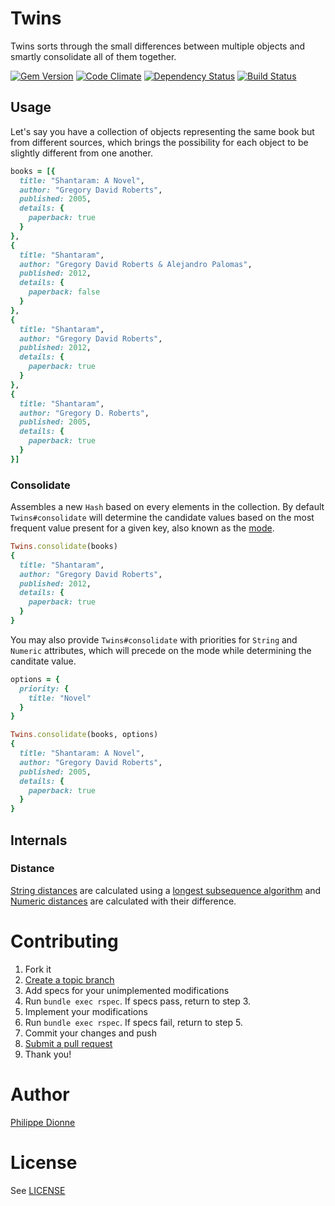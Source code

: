 # Twins

Twins sorts through the small differences between multiple objects and smartly consolidate all of them together.

[![Gem Version](https://badge.fury.io/rb/twins.png)](http://badge.fury.io/rb/twins)
[![Code Climate](https://codeclimate.com/github/phildionne/twins.png)](https://codeclimate.com/github/phildionne/twins)
[![Dependency Status](https://gemnasium.com/phildionne/twins.png)](https://gemnasium.com/phildionne/twins)
[![Build Status](https://travis-ci.org/phildionne/twins.png)](https://travis-ci.org/phildionne/twins)

## Usage

Let's say you have a collection of objects representing the same book but from different sources, which brings the possibility for each object to be slightly different from one another.

```ruby
books = [{
  title: "Shantaram: A Novel",
  author: "Gregory David Roberts",
  published: 2005,
  details: {
    paperback: true
  }
},
{
  title: "Shantaram",
  author: "Gregory David Roberts & Alejandro Palomas",
  published: 2012,
  details: {
    paperback: false
  }
},
{
  title: "Shantaram",
  author: "Gregory David Roberts",
  published: 2012,
  details: {
    paperback: true
  }
},
{
  title: "Shantaram",
  author: "Gregory D. Roberts",
  published: 2005,
  details: {
    paperback: true
  }
}]
```

### Consolidate

Assembles a new `Hash` based on every elements in the collection. By default `Twins#consolidate` will determine the candidate values based on the most frequent value present for a given key, also known as the [mode](http://en.wikipedia.org/wiki/Mode_(statistics)).

```ruby
Twins.consolidate(books)
{
  title: "Shantaram",
  author: "Gregory David Roberts",
  published: 2012,
  details: {
    paperback: true
  }
}
```

You may also provide `Twins#consolidate` with priorities for `String` and `Numeric` attributes, which will precede on the mode while determining the canditate value.

```ruby
options = {
  priority: {
    title: "Novel"
  }
}

Twins.consolidate(books, options)
{
  title: "Shantaram: A Novel",
  author: "Gregory David Roberts",
  published: 2005,
  details: {
    paperback: true
  }
}
```

## Internals

### Distance

[String distances](https://github.com/phildionne/twin/blob/master/lib/twin/utilities.rb#L32) are calculated using a [longest subsequence algorithm](http://en.wikipedia.org/wiki/Longest_common_subsequence_problem) and [Numeric distances](https://github.com/phildionne/twin/blob/master/lib/twin/utilities.rb#L40) are calculated with their difference.


# Contributing

1. Fork it
2. [Create a topic branch](http://learn.github.com/p/branching.html)
3. Add specs for your unimplemented modifications
4. Run `bundle exec rspec`. If specs pass, return to step 3.
5. Implement your modifications
6. Run `bundle exec rspec`. If specs fail, return to step 5.
7. Commit your changes and push
8. [Submit a pull request](http://help.github.com/send-pull-requests/)
9. Thank you!

# Author

[Philippe Dionne](http://phildionne.com)

# License

See [LICENSE](https://github.com/phildionne/twins/blob/master/LICENSE)

